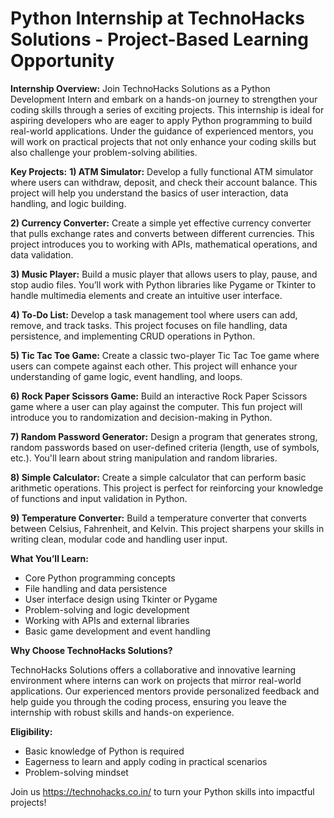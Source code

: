 # Python Internship at TechnoHacks Solutions - Project-Based Learning Opportunity
**Internship Overview:** Join TechnoHacks Solutions as a Python Development Intern and embark on a hands-on journey to strengthen your coding skills through a series of exciting projects. This internship is ideal for aspiring developers who are eager to apply Python programming to build real-world applications. Under the guidance of experienced mentors, you will work on practical projects that not only enhance your coding skills but also challenge your problem-solving abilities.

**Key Projects:**
**1) ATM Simulator:** Develop a fully functional ATM simulator where users can withdraw, deposit, and check their account balance. This project will help you understand the basics of user interaction, data handling, and logic building.

**2) Currency Converter:** Create a simple yet effective currency converter that pulls exchange rates and converts between different currencies. This project introduces you to working with APIs, mathematical operations, and data validation.

**3) Music Player:** Build a music player that allows users to play, pause, and stop audio files. You’ll work with Python libraries like Pygame or Tkinter to handle multimedia elements and create an intuitive user interface.

**4) To-Do List:** Develop a task management tool where users can add, remove, and track tasks. This project focuses on file handling, data persistence, and implementing CRUD operations in Python.

**5) Tic Tac Toe Game:** Create a classic two-player Tic Tac Toe game where users can compete against each other. This project will enhance your understanding of game logic, event handling, and loops.

**6) Rock Paper Scissors Game:** Build an interactive Rock Paper Scissors game where a user can play against the computer. This fun project will introduce you to randomization and decision-making in Python.

**7) Random Password Generator:** Design a program that generates strong, random passwords based on user-defined criteria (length, use of symbols, etc.). You'll learn about string manipulation and random libraries.

**8) Simple Calculator:** Create a simple calculator that can perform basic arithmetic operations. This project is perfect for reinforcing your knowledge of functions and input validation in Python.

**9) Temperature Converter:** Build a temperature converter that converts between Celsius, Fahrenheit, and Kelvin. This project sharpens your skills in writing clean, modular code and handling user input.

**What You’ll Learn:**

- Core Python programming concepts
- File handling and data persistence
- User interface design using Tkinter or Pygame
- Problem-solving and logic development
- Working with APIs and external libraries
- Basic game development and event handling

**Why Choose TechnoHacks Solutions?**

TechnoHacks Solutions offers a collaborative and innovative learning environment where interns can work on projects that mirror real-world applications. Our experienced mentors provide personalized feedback and help guide you through the coding process, ensuring you leave the internship with robust skills and hands-on experience.

**Eligibility:**
- Basic knowledge of Python is required
- Eagerness to learn and apply coding in practical scenarios
- Problem-solving mindset

Join us https://technohacks.co.in/ to turn your Python skills into impactful projects!

